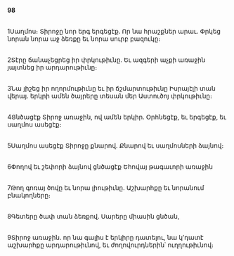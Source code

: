 **98**

\
1Սաղմոս։ Տիրոջը նոր երգ երգեցէք. Որ նա հրաշքներ արաւ. Փրկեց նորան նորա աջ ձեռքը եւ նորա սուրբ բազուկը։

\
2Տէրը ճանաչեցրեց իր փրկութիւնը. Եւ ազգերի աչքի առաջին յայտնեց իր արդարութիւնը։

\
3Նա յիշեց իր ողորմութիւնը եւ իր ճշմարտութիւնը Իսրայէլի տան վերայ. երկրի ամեն ծայրերը տեսան մեր Աստուծոյ փրկութիւնը։

\
4Ցնծացէք Տիրոջ առաջին, ով ամեն երկիր. Օրհնեցէք, եւ երգեցէք, եւ սաղմոս ասեցէք։

\
5Սաղմոս ասեցէք Տիրոջը քնարով. Քնարով եւ սաղմոսների ձայնով։

\
6Փողով եւ շեփորի ձայնով ցնծացէք Եհովայ թագաւորի առաջին

\
7Թող գոռայ ծովը եւ նորա լիութիւնը. Աշխարհքը եւ նորանում բնակողները։

\
8Գետերը ծափ տան ձեռքով. Սարերը միասին ցնծան,

\
9Տիրոջ առաջին. որ նա գալիս է երկիրը դատելու, նա կ’դատէ աշխարհքը արդարութիւնով, եւ ժողովուրդներին՝ ուղղութիւնով։
